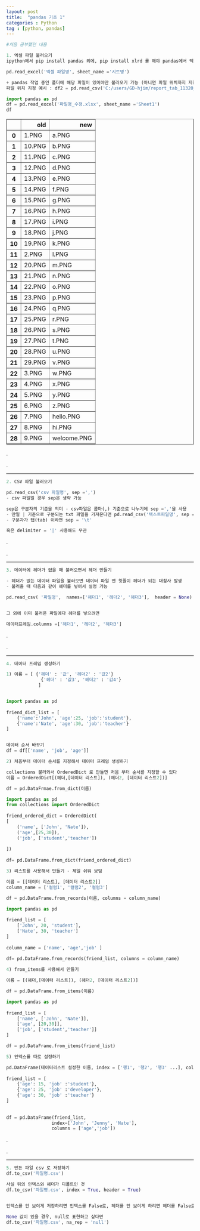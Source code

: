 ```yaml
---
layout: post
title:  "pandas 기초 1"
categories : Python
tag : [python, pandas]
---
```





```python
#처음 공부했던 내용

1. 엑셀 파일 불러오기
ipython에서 pip install pandas 외에, pip install xlrd 를 해야 pandas에서 엑셀 파일을 읽을 수 있음

pd.read_excel('엑셀 파일명', sheet_name ='시트명')

+ pandas 작업 중인 폴더에 해당 파일이 있어야만 불러오기 가능 (아니면 파일 위치까지 지정)
파일 위치 지정 예시 : df2 = pd.read_csv('C:/users/GD-hjim/report_tab_11320_2013_10_2019_11_0.csv', sep=',')
```


```python
import pandas as pd
df = pd.read_excel('파일명_수정.xlsx', sheet_name ='Sheet1')
df
```




<div>
<style scoped>
    .dataframe tbody tr th:only-of-type {
        vertical-align: middle;
    }

    .dataframe tbody tr th {
        vertical-align: top;
    }
    
    .dataframe thead th {
        text-align: right;
    }
</style>
<table border="1" class="dataframe">
  <thead>
    <tr style="text-align: right;">
      <th></th>
      <th>old</th>
      <th>new</th>
    </tr>
  </thead>
  <tbody>
    <tr>
      <th>0</th>
      <td>1.PNG</td>
      <td>a.PNG</td>
    </tr>
    <tr>
      <th>1</th>
      <td>10.PNG</td>
      <td>b.PNG</td>
    </tr>
    <tr>
      <th>2</th>
      <td>11.PNG</td>
      <td>c.PNG</td>
    </tr>
    <tr>
      <th>3</th>
      <td>12.PNG</td>
      <td>d.PNG</td>
    </tr>
    <tr>
      <th>4</th>
      <td>13.PNG</td>
      <td>e.PNG</td>
    </tr>
    <tr>
      <th>5</th>
      <td>14.PNG</td>
      <td>f.PNG</td>
    </tr>
    <tr>
      <th>6</th>
      <td>15.PNG</td>
      <td>g.PNG</td>
    </tr>
    <tr>
      <th>7</th>
      <td>16.PNG</td>
      <td>h.PNG</td>
    </tr>
    <tr>
      <th>8</th>
      <td>17.PNG</td>
      <td>i.PNG</td>
    </tr>
    <tr>
      <th>9</th>
      <td>18.PNG</td>
      <td>j.PNG</td>
    </tr>
    <tr>
      <th>10</th>
      <td>19.PNG</td>
      <td>k.PNG</td>
    </tr>
    <tr>
      <th>11</th>
      <td>2.PNG</td>
      <td>l.PNG</td>
    </tr>
    <tr>
      <th>12</th>
      <td>20.PNG</td>
      <td>m.PNG</td>
    </tr>
    <tr>
      <th>13</th>
      <td>21.PNG</td>
      <td>n.PNG</td>
    </tr>
    <tr>
      <th>14</th>
      <td>22.PNG</td>
      <td>o.PNG</td>
    </tr>
    <tr>
      <th>15</th>
      <td>23.PNG</td>
      <td>p.PNG</td>
    </tr>
    <tr>
      <th>16</th>
      <td>24.PNG</td>
      <td>q.PNG</td>
    </tr>
    <tr>
      <th>17</th>
      <td>25.PNG</td>
      <td>r.PNG</td>
    </tr>
    <tr>
      <th>18</th>
      <td>26.PNG</td>
      <td>s.PNG</td>
    </tr>
    <tr>
      <th>19</th>
      <td>27.PNG</td>
      <td>t.PNG</td>
    </tr>
    <tr>
      <th>20</th>
      <td>28.PNG</td>
      <td>u.PNG</td>
    </tr>
    <tr>
      <th>21</th>
      <td>29.PNG</td>
      <td>v.PNG</td>
    </tr>
    <tr>
      <th>22</th>
      <td>3.PNG</td>
      <td>w.PNG</td>
    </tr>
    <tr>
      <th>23</th>
      <td>4.PNG</td>
      <td>x.PNG</td>
    </tr>
    <tr>
      <th>24</th>
      <td>5.PNG</td>
      <td>y.PNG</td>
    </tr>
    <tr>
      <th>25</th>
      <td>6.PNG</td>
      <td>z.PNG</td>
    </tr>
    <tr>
      <th>26</th>
      <td>7.PNG</td>
      <td>hello.PNG</td>
    </tr>
    <tr>
      <th>27</th>
      <td>8.PNG</td>
      <td>hi.PNG</td>
    </tr>
    <tr>
      <th>28</th>
      <td>9.PNG</td>
      <td>welcome.PNG</td>
    </tr>
  </tbody>
</table>
</div>

.

.

---




```python
2. CSV 파일 불러오기

pd.read_csv('csv 파일명', sep =',')
- csv 파일일 경우 sep은 생략 가능

sep은 구분자의 기준을 의미 - csv파일은 콤마(,) 기준으로 나누기에 sep =','을 사용
- 만일 | 기준으로 구분되는 txt 파일을 가져온다면 pd.read_csv('텍스트파일명', sep = '|') 사용
- 구분자가 탭(tab) 이라면 sep = '\t'

혹은 delimiter = '|' 사용해도 무관
```

.

.

---




```python
3. 데이터에 헤더가 없을 때 불러오면서 헤더 만들기

- 헤더가 없는 데이터 파일을 불러오면 데이터 파일 맨 윗줄이 헤더가 되는 대참사 발생
- 불러올 때 다음과 같이 헤더를 넣어서 설정 가능

pd.read_csv( '파일명',  names=['헤더1', '헤더2', '헤더3'],  header = None)


그 외에 이미 불러온 파일에다 헤더를 넣으려면 

데이터프레임.columns =['헤더1', '헤더2', '헤더3']
```

.

.

---




```python
4. 데이터 프레임 생성하기

1) 이름 = [ {'헤더' : '값', '헤더2' : '값2'}
             {'헤더' : '값3', '헤더2' : '값4'} 
            ]


import pandas as pd
 
friend_dict_list = [
    {'name':'John', 'age':25, 'job':'student'},
    {'name':'Nate', 'age':30, 'job':'teacher'}
]


데이터 순서 바꾸기
df = df[['name', 'job', 'age']]

```


```python
2) 처음부터 데이터 순서를 지정해서 데이터 프레임 생성하기

collections 불러와서 OrderedDict 로 만들면 처음 부터 순서를 지정할 수 있다
이름 = OrderedDict[(헤더,[데이터 리스트]), (헤더2, [데이터 리스트2])]

df = pd.DataFrmae.from_dict(이름)

import pandas as pd
from collections import OrderedDict
 
friend_ordered_dict = OrderedDict(
[
    ('name', ['John', 'Nate']),
    ('age',[25,30]),
    ('job', ['student','teacher'])
    
])
 
df= pd.DataFrame.from_dict(friend_ordered_dict)
```


```python
3) 리스트를 사용해서 만들기 - 제일 쉬워 보임

이름 = [[데이터 리스트], [데이터 리스트2]]
column_name = ['컬럼1', '컬럼2', '컬럼3']

df = pd.DataFrame.from_records(이름, columns = column_name) 

import pandas as pd
 
friend_list = [
    ['John', 20, 'student'],
    ['Nate', 30, 'teacher']
]
 
column_name = ['name', 'age','job' ]
 
df= pd.DataFrame.from_records(friend_list, columns = column_name)
```


```python
4) from_items를 사용해서 만들기

이름 = [(헤더,[데이터 리스트]), (헤더2, [데이터 리스트2])]

df = pd.DataFrame.from_items(이름)

import pandas as pd
 
friend_list = [
    ['name', ['John', 'Nate']],
    ['age', [20,30]],
    ['job', ['student','teacher']]
]

df = pd.DataFrame.from_items(friend_list)
```


```python
5) 인덱스를 따로 설정하기

pd.DataFrame(데이터리스트 설정한 이름, index = ['행1', '행2', '행3' ...], columns = ['열1', '열2'...] 
             
friend_list = [
    {'age': 15, 'job' :'student'},
    {'age': 25, 'job' :'developer'},
    {'age': 30, 'job' :'teacher'}
]
             
             
df = pd.DataFrame(friend_list,
                 index=['John', 'Jenny', 'Nate'],
                 columns = ['age','job'])
```

.

.

---




```python
5. 만든 파일 csv 로 저장하기
df.to_csv('파일명.csv')

사실 뒤의 인덱스와 헤더가 디폴트인 것
df.to_csv('파일명.csv', index = True, header = True)


인덱스를 안 보이게 저장하려면 인덱스를 False로, 헤더를 안 보이게 하려면 헤더를 False로 바꿔서 실행하면 된다 

None 값이 있을 경우, null로 표현하고 싶다면
df.to_csv('파일명.csv', na_rep = 'null')
```
